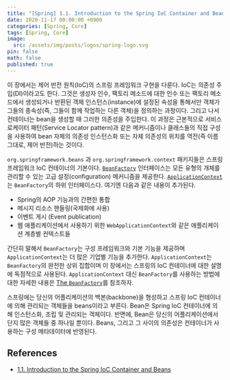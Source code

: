 ```yaml
---
title: "[Spring] 1.1. Introduction to the Spring IoC Container and Beans"
date: 2020-11-17 00:00:00 +0900
categories: [Spring, Core]
tags: [Spring, Core]
image:
  src: /assets/img/posts/logos/spring-logo.svg
pin: false
math: false
published: true
---
```


이 장에서는 제어 반전 원칙(IoC)의 스프링 프레임워크 구현을 다룬다. IoC는 의존성 주입(DI)이라고도 한다. 그것은 생성자 인수, 팩토리 메소드에 대한 인수 또는 팩토리 메소드에서 생성되거나 반환된 객체 인스턴스(instance)에 설정된 속성을 통해서만 객체가 그들의 종속성(즉, 그들이 함께 작업하는 다른 객체)을 정의하는 과정이다. 그리고 나서 컨테이너는 bean을 생성할 때 그러한 의존성을 주입한다. 이 과정은 근본적으로 서비스 로케이터 패턴(Service Locator pattern)과 같은 메커니즘이나 클래스들의 직접 구성을 사용하여 bean 자체의 의존성 인스턴스화 또는 자체 의존성의 위치를 역전(즉 이름 그대로, 제어 반전)하는 것이다.

`org.springframework.beans` 과 `org.springframework.context` 패키지들은 스프링 프레임워크 IoC 컨테이너의 기본이다. [`BeanFactory`](https://docs.spring.io/spring-framework/docs/5.2.8.RELEASE/javadoc-api/org/springframework/beans/factory/BeanFactory.html) 인터페이스는 모든 유형의 개체를 관리할 수 있는 고급 설정(configuration) 메커니즘을 제공한다. [`ApplicationContext`](https://docs.spring.io/spring-framework/docs/5.2.8.RELEASE/javadoc-api/org/springframework/context/ApplicationContext.html)는 `BeanFactory`의 하위 인터페이스다. 여기엔 다음과 같은 내용이 추가된다.

- Spring의 AOP 기능과의 간편한 통합
- 메시지 리소스 핸들링(국제화에 사용)
- 이벤트 게시 (Event publication)
- 웹 애플리케이션에서 사용하기 위한 `WebApplicationContext`와 같은 애플리케이션 계층별 컨텍스트들

간단히 말해서 `BeanFactory`는 구성 프레임워크와 기본 기능을 제공하며 `ApplicationContext`는 더 많은 기업별 기능을 추가한다. `ApplicationContext`는 `BeanFactory`의 완전한 상위 집합이며 이 장에서는 스프링의 IoC 컨테이너에 대한 설명에 독점적으로 사용된다. `ApplicationContext` 대신 `BeanFactory`를 사용하는 방법에 대한 자세한 내용은 [The `BeanFactory`](https://docs.spring.io/spring/docs/current/spring-framework-reference/core.html#beans-beanfactory)를 참조하자.

스프링에는 당신의 어플리케이션의 백본(backbone)을 형성하고 스프링 IoC 컨테이너에 의해 관리되는 객체들을 beans이라고 부른다. Bean은 Spring IoC 컨테이너에 의해 인스턴스화, 조립 및 관리되는 객체이다. 반면에, Bean은 당신의 어플리케이션에서 단지 많은 객체들 중 하나일 뿐이다. Beans, 그리고 그 사이의 의존성은 컨테이너가 사용하는 구성 메타데이터에 반영된다.

## References

- [1.1. Introduction to the Spring IoC Container and Beans](https://docs.spring.io/spring-framework/docs/current/reference/html/core.html#beans-introduction)
